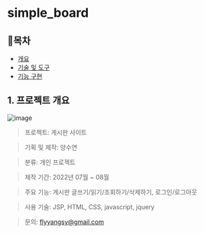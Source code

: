 # simple_board

## 📘목차
- [개요](#1-프로젝트-개요)
- [기술 및 도구](#2-기술-및-도구)
- [기능 구현](#3-기능-구현)

## 1. 프로젝트 개요
![image](https://github.com/Muggle-1133/simple_board/assets/97649633/268468ac-0a58-486c-92a5-e13c79faad84)
> 프로젝트: 게시판 사이트

> 기획 및 제작: 양수연

> 분류: 개인 프로젝트

> 제작 기간: 2022년 07월 ~ 08월

> 주요 기능: 게시판 글쓰기/읽기/조회하기/삭제하기, 로그인/로그아웃

> 사용 기술: JSP, HTML, CSS, javascript, jquery

> 문의: flyyangsy@gmail.com
